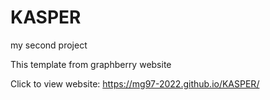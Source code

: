 # KASPER
my second project

This template from graphberry website

Click to view website: https://mg97-2022.github.io/KASPER/
